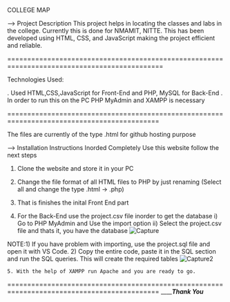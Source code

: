 COLLEGE MAP

--> Project Description
    This project helps in locating the classes and labs in the college. Currently this is done for NMAMIT, NITTE.
    This has been developed using HTML, CSS, and JavaScript making the project efficient and reliable.

=============================================================================================
  
Technologies Used:

  . Used HTML,CSS,JavaScript for Front-End and PHP, MySQL for Back-End
  . In order to run this on the PC PHP MyAdmin and XAMPP is necessary
  
============================================================================================
  
 The files are currently of the type .html for github hosting purpose

 --> Installation Instructions
     Inorded Completely Use this website follow the next steps
     
   1. Clone the website and store it in your PC
            
   2. Change the file format of all HTML files to PHP by just renaming (Select all and change the type .html -> .php)
            
   3. That is finishes the inital Front End part
            
   4. For the Back-End use the project.csv file inorder to get the database
               i) Go to PHP MyAdmin and Use the import option
               ii) Select the project.csv file and thats it, you have the database
               ![Capture](https://user-images.githubusercontent.com/96821629/212859325-ecfdefc9-428d-439c-942d-2d98893a4e58.JPG)
               
   NOTE:1) If you have problem with importing, use the project.sql file and open it with VS Code.
                    2) Copy the entire code, paste it in the SQL section and run the SQL queries. This will create the required tables
                    ![Capture2](https://user-images.githubusercontent.com/96821629/212860411-7e9aaf0b-7191-44fb-908c-7b98547ad5d2.JPG)
          
               
    5. With the help of XAMPP run Apache and you are ready to go.

     
============================================================================================
_____________________________________________Thank You_________________________________________
  
